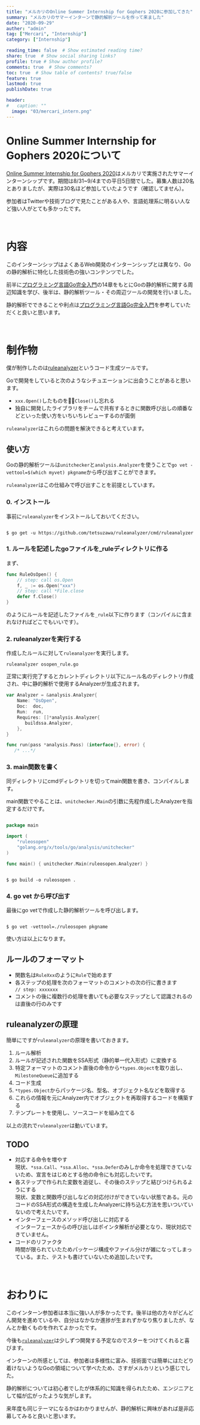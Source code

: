 ```yaml
---
title: "メルカリのOnline Summer Internship for Gophers 2020に参加してきた"
summary: "メルカリのサマーインターンで静的解析ツールを作って来ました"
date: "2020-09-29"
auther: "admin"
tag: ["Mercari", "Internship"]
category: ["Internship"]

reading_time: false  # Show estimated reading time?
share: true  # Show social sharing links?
profile: true # Show author profile?
comments: true  # Show comments?
toc: true  # Show table of contents? true/false
feature: true
lastmod: true
publishDate: true

header:
#   caption: ""
  image: "03/mercari_intern.png"
---
```


# Online Summer Internship for Gophers 2020について

[Online Summer Internship for Gophers 2020](https://mercan.mercari.com/articles/22800/)はメルカリで実施されたサマーインターンシップです。期間は8/31~9/4までの平日5日間でした。募集人数は20名とありましたが、実際は30名ほど参加していたようです（確認してません）。

参加者はTwitterや技術ブログで見たことがある人や、言語処理系に明るい人など強い人がとても多かったです。

<br>

# 内容 

このインターンシップはよくあるWeb開発のインターンシップとは異なり、Goの静的解析に特化した技術色の強いコンテンツでした。

前半に[プログラミング言語Go完全入門](https://engineering.mercari.com/blog/entry/goforbeginners/)の14章をもとにGoの静的解析に関する周辺知識を学び、後半は、静的解析ツール・その周辺ツールの開発を行いました。

静的解析でできることや利点は[プログラミング言語Go完全入門](https://engineering.mercari.com/blog/entry/goforbeginners/)を参考していただくと良いと思います。

<br>

# 制作物

僕が制作したのは[ruleanalyzer](https://github.com/tetsuzawa/ruleanalyzer)というコード生成ツールです。

Goで開発をしていると次のようなシチュエーションに出会うことがあると思います。

- `xxx.Open()`したものを`Close()`し忘れる
- 独自に開発したライブラリをチームで共有するときに関数呼び出しの順番などといった使い方をいちいちレビューするのが面倒

`ruleanalyzer`はこれらの問題を解決できると考えています。


## 使い方

Goの静的解析ツールは`unitchecker`と`analysis.Analyzer`を使うことで`go vet -vettool=$(which myvet) pkgname`から呼び出すことができます。

`ruleanalyzer`はこの仕組みで呼び出すことを前提としています。

### 0. インストール

事前に`ruleanalyzer`をインストールしておいてください。

```shell

$ go get -u https://github.com/tetsuzawa/ruleanalyzer/cmd/ruleanalyzer

```


### 1. ルールを記述したgoファイルを_ruleディレクトリに作る

まず、

```go
func RuleOsOpen() {
    // step: call os.Open
    f, _ := os.Open("xxx")
    // step: call *File.close
    defer f.Close()
}
```

のようにルールを記述したファイルを`_rule`以下に作ります（コンパイルに含まれなければどこでもいいです）。

### 2. ruleanalyzerを実行する

作成したルールに対して`ruleanalyzer`を実行します。

```
ruleanalyzer osopen_rule.go
```

正常に実行完了するとカレントディレクトリ以下にルール名のディレクトリ作成され、中に静的解析で使用するAnalyzerが生成されます。

```go
var Analyzer = &analysis.Analyzer{
    Name: "OsOpen",
    Doc:  doc,
    Run:  run,
    Requires: []*analysis.Analyzer{
       buildssa.Analyzer,
    },
}

func run(pass *analysis.Pass) (interface{}, error) {
   /* ...*/
```

### 3. main関数を書く

同ディレクトリにcmdディレクトリを切ってmain関数を書き、コンパイルします。

main関数でやることは、`unitchecker.Main`の引数に先程作成したAnalyzerを指定するだけです。

```go

package main

import (
	"ruleosopen"
	"golang.org/x/tools/go/analysis/unitchecker"
)

func main() { unitchecker.Main(ruleosopen.Analyzer) }

```

```shell

$ go build -o ruleosopen .

```



### 4. go vet から呼び出す

最後にgo vetで作成した静的解析ツールを呼び出します。

```shell

$ go vet -vettool=./ruleosopen pkgname

```

使い方は以上になります。

## ルールのフォーマット


- 関数名は`RuleXxx`のように`Rule`で始めます
- 各ステップの処理を次のフォーマットのコメントの次の行に書きます   
  `// step: xxxxxxx`
- コメントの後に複数行の処理を書いても必要なステップとして認識されるのは直後の行のみです

## ruleanalyzerの原理

簡単にですが`ruleanalyzer`の原理を書いておきます。


1. ルール解析
  1. ルールが記述された関数をSSA形式（静的単一代入形式）に変換する
  1. 特定フォーマットのコメント直後の命令から`*types.Object`を取り出し、`MilestoneQueue`に追加する
1. コード生成
  1. `*types.Object`からパッケージ名、型名、オブジェクト名などを取得する
  1. これらの情報を元にAnalyzer内でオブジェクトを再取得するコードを構築する
  1. テンプレートを使用し、ソースコードを組み立てる

以上の流れで`ruleanalyzer`は動いています。


## TODO

- 対応する命令を増やす  
    現状、`*ssa.Call`、`*ssa.Alloc`、`*ssa.Defer`のみしか命令を処理できていないため、宣言をはじめとする他の命令にも対応したいです。
- 各ステップで作られた変数を追従し、その後のステップと結びつけられるようにする  
    現状、変数と関数呼び出しなどの対応付けができていない状態である。元のコードのSSA形式の構造を生成したAnalyzerに持ち込む方法を思いついていないので考えたいです。
- インターフェースのメソッド呼び出しに対応する  
    インターフェースからの呼び出しはポインタ解析が必要となり、現状対応できていません。  
- コードのリファクタ  
    時間が限られていたためパッケージ構成やファイル分けが雑になってしまっている。また、テストも書けていないため追加したいです。

<br>

# おわりに

このインターン参加者は本当に強い人が多かったです。後半は他の方々がどんどん開発を進めている中、自分はなかなか進捗が生まれずかなり焦りましたが、なんとか動くものを作れてよかったです。

今後も[`ruleanalyzer`](https://github.com/tetsuzawa/ruleanalyzer)は少しずつ開発する予定なのでスターをつけてくれると喜びます。

インターンの所感としては、参加者は多様性に富み、技術面では簡単にはたどり着けないようなGoの領域について学べたため、さすがメルカリという感じでした。

静的解析については初心者でしたが体系的に知識を得られたため、エンジニアとして幅が広がったような気がします。

来年度も同じテーマになるかはわかりませんが、静的解析に興味があれば是非応募してみると良いと思います。